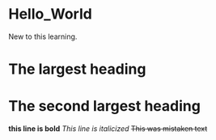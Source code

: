 # Hello_World
New to this learning.
# The largest heading
# The second largest heading
**this line is bold**
*This line is italicized*
~~This was mistaken text~~
